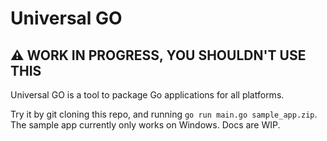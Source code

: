 # Universal GO

## ⚠️ WORK IN PROGRESS, YOU SHOULDN'T USE THIS

Universal GO is a tool to package Go applications for all platforms.

Try it by git cloning this repo, and running `go run main.go sample_app.zip`. The sample app currently only works on Windows. Docs are WIP.